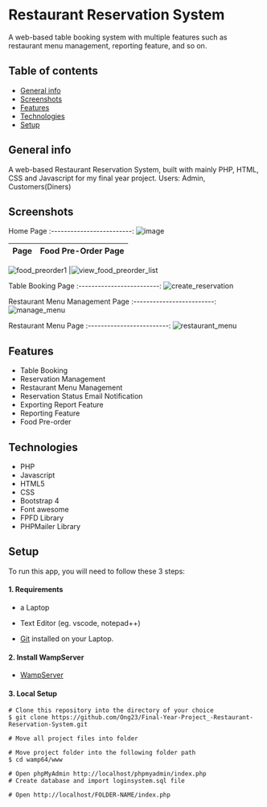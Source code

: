 # Restaurant Reservation System
A web-based table booking system with multiple features such as restaurant menu management, reporting feature, and so on.


## Table of contents
* [General info](#general-info)
* [Screenshots](#screenshots)
* [Features](#features)
* [Technologies](#technologies)
* [Setup](#setup)


## General info
A web-based Restaurant Reservation System, built with mainly PHP, HTML, CSS and Javascript for my final year project. 
Users: Admin, Customers(Diners)
## Screenshots

Home Page
:-------------------------:
![image](https://user-images.githubusercontent.com/69420024/146934140-1f98154c-585c-43fb-b9fc-fa1636461851.png)

 
Page       |  Food Pre-Order Page
:-------------------------:|:-------------------------:
![food_preorder1](https://user-images.githubusercontent.com/69420024/146934573-ce5ee8b4-ce52-4176-9a4f-2ab2eb854267.PNG)
|![view_food_preorder_list](https://user-images.githubusercontent.com/69420024/146934671-63703574-7cda-40a9-ba18-dbcf87425bfe.PNG)

Table Booking Page 
:-------------------------:
![create_reservation](https://user-images.githubusercontent.com/69420024/146934331-ec483930-0876-4eba-ac9c-11602c573791.PNG)

Restaurant Menu Management Page 
:-------------------------:
![manage_menu](https://user-images.githubusercontent.com/69420024/146934944-d146373a-0ccc-4784-83e7-ad1711f05631.PNG)

Restaurant Menu Page 
:-------------------------:
![restaurant_menu](https://user-images.githubusercontent.com/69420024/146934744-00bb893c-a937-44d3-8377-81a284d40864.PNG)


## Features

* Table Booking
* Reservation Management
* Restaurant Menu Management
* Reservation Status Email Notification
* Exporting Report Feature
* Reporting Feature 
* Food Pre-order

## Technologies
* PHP
* Javascript
* HTML5
* CSS 
* Bootstrap 4
* Font awesome
* FPFD Library
* PHPMailer Library

## Setup

To run this app, you will need to follow these 3 steps:

#### 1. Requirements
  - a Laptop

  - Text Editor (eg. vscode, notepad++)

  - [Git](https://git-scm.com/book/en/v2/Getting-Started-Installing-Git) installed on your Laptop.


#### 2. Install WampServer
  - [WampServer](https://www.wampserver.com/en/)
  

#### 3. Local Setup

  ```
  # Clone this repository into the directory of your choice
  $ git clone https://github.com/Ong23/Final-Year-Project_-Restaurant-Reservation-System.git

  # Move all project files into folder

  # Move project folder into the following folder path
  $ cd wamp64/www
  
  # Open phpMyAdmin http://localhost/phpmyadmin/index.php
  # Create database and import loginsystem.sql file
  
  # Open http://localhost/FOLDER-NAME/index.php




